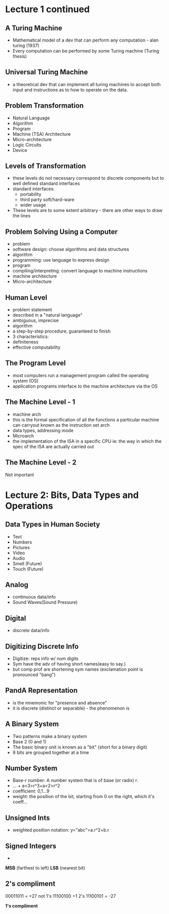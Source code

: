 # Lecture 1 continued

## A Turing Machine
- Mathematical model of a dev that can perform any computation - alan turing (1937)
- Every computation can be performed by some Turing machine (Turing thesis)

## Universal Turing Machine
- a theoretical dev that can implement all turing machines to accept both input and instructions as to how to operate on the data.

## Problem Transformation
- Natural Language
- Algorithm
- Program
- Machine (TSA) Architecture
- Micro-architecture
- Logic Circuits
- Device

## Levels of Transformation
- these levels do not necessary correspond to discrete components but to well defined standard interfaces
- standard interfaces:
	- portability
	- third party soft/hard-ware
	- wider usage
- These levels are to some extent arbitrary - there are other ways to draw the lines

## Problem Solving Using a Computer
- problem
 - software design: choose algorithms and data structures
- algorithm
 - programming: use language to express design
- program
 - compiling/interpreting: convert language to machine instructions
- machine architecture
- Micro-architecture

## Human Level
- problem statement
 - described in a "natural language"
 - ambiguous, imprecise
- algorithm
 - a step-by-step procedure, guaranteed to finish
 - 3 characteristics:
  - definiteness
  - effective computability

## The Program Level
- most computers run a management program called the operating system (OS)
- application programs interface to the machine architecture via the OS

## The Machine Level - 1
- machine arch
 - this is the formal specification of all the functions a particular machine can carryout known as the instruction set arch
 - data types, addressing mode
- Microarch
 - the implementation of the ISA in a specific CPU ie: the way in which the spec of the ISA are actually carried out

## The Machine Level - 2
Not important

# Lecture 2: Bits, Data Types and Operations

## Data Types in Human Society
- Text
- Numbers
- Pictures
- Video
- Audio
- Smell (Future)
- Touch (Future)

## Analog
- continuous data/info
 - Sound Waves(Sound Pressure)

## Digital
- discrete data/info

## Digitizing Discrete Info
- Digitize: reps info w/ num digits
- Sym have the adv of having short names(easy to say.)
 - but comp prof are shortening sym names (exclamation point is pronounced "bang")

## PandA Representation
- is the mnemonic for "presence and absence"
- it is discrete (distinct or separable) - the phenomenon is 

## A Binary System
- Two patterns make a binary system
 - Base 2 (0 and 1)
- The basic binary unit is known as a "bit" (short for a binary digit)
- 8 bits are grouped together at a time

## Number System
- Base-r number: A number system that is of base (or radix) r.
 - ... + a<3>r^3+a<2>r^2
 - coefficient: 0,1...9
 - weight: the position of the bit, starting from 0 on the right, which it's coeff...

## Unsigned Ints
- weighted position notation:
y="abc"=a.r^2+b.r

## Signed Integers
- 

**MSB** (farthest to left)
**LSB** (nearest bit)

## 2's compliment
00011011 = +27
not 1's
11100100
+1 2's
11100101 = -27

**1's compliment**
